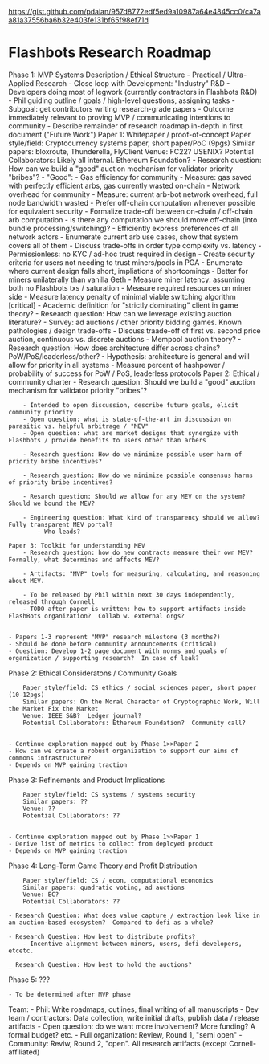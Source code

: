 https://gist.github.com/pdaian/957d8772edf5ed9a10987a64e4845cc0/ca7aa81a37556ba6b32e403fe131bf65f98ef71d

# Flashbots Research Roadmap

Phase 1: MVP Systems Description / Ethical Structure - Practical /
Ultra-Applied Research - Close loop with Development: "Industry" R&D -
Developers doing most of legwork (currently contractors in Flashbots
R&D) - Phil guiding outline / goals / high-level questions, assigning
tasks - Subgoal: get contributors writing research-grade papers -
Outcome immediately relevant to proving MVP / communicating intentions
to community - Describe remainder of research roadmap in-depth in first
document ("Future Work") Paper 1: Whitepaper / proof-of-concept Paper
style/field: Cryptocurrency systems paper, short paper/PoC (9pgs)
Similar papers: bloxroute, Thunderella, FlyClient Venue: FC22? USENIX?
Potential Collaborators: Likely all internal. Ethereum Foundation? -
Research question: How can we build a "good" auction mechanism for
validator priority "bribes"? - "Good": - Gas efficiency for community -
Measure: gas saved with perfectly efficient arbs, gas currently wasted
on-chain - Network overhead for community - Measure: current arb-bot
network overhead, full node bandwidth wasted - Prefer off-chain
computation whenever possible for equivalent security - Formalize
trade-off between on-chain / off-chain arb computation - Is there any
computation we should move off-chain (into bundle
processing/switching)? - Efficiently express preferences of all network
actors - Enumerate current arb use cases, show that system covers all of
them - Discuss trade-offs in order type complexity vs. latency -
Permissionless: no KYC / ad-hoc trust required in design - Create
security criteria for users not needing to trust miners/pools in PGA -
Enumerate where current design falls short, impliations of
shortcomings - Better for miners unilaterally than vanilla Geth -
Measure miner latency: assuming both no Flashbots txs / saturation -
Measure required resources on miner side - Measure latency penalty of
minimal viable switching algorithm [critical] - Academic definition for
"strictly dominating" client in game theory? - Research question: How
can we leverage existing auction literature? - Survey: ad auctions /
other priority bidding games. Known pathologies / design trade-offs -
Discuss traade-off of first vs. second price auction, continuous vs.
discrete auctions - Mempool auction theory? - Research question: How
does architecture differ across chains? PoW/PoS/leaderless/other? -
Hypothesis: architecture is general and will allow for priority in all
systems - Measure percent of hashpower / probability of success for PoW
/ PoS, leaderless protocols Paper 2: Ethical / community charter -
Research question: Should we build a "good" auction mechanism for
validator priority "bribes"?

    	- Intended to open discussion, describe future goals, elicit community priority
    	- Open question: what is state-of-the-art in discussion on parasitic vs. helpful arbitrage / "MEV"
    	- Open question: what are market designs that synergize with Flashbots / provide benefits to users other than arbers

    	- Research question: How do we minimize possible user harm of priority bribe incentives?

    	- Research question: How do we minimize possible consensus harms of priority bribe incentives?

    	- Resarch question: Should we allow for any MEV on the system?  Should we bound the MEV?

    	- Engineering question: What kind of transparency should we allow?  Fully transparent MEV portal?
    		- Who leads?

    Paper 3: Toolkit for understanding MEV
    	- Research question: how do new contracts measure their own MEV?  Formally, what determines and affects MEV?

    	- Artifacts: "MVP" tools for measuring, calculating, and reasoning about MEV.

    	- To be released by Phil within next 30 days independently, released through Cornell
    	- TODO after paper is written: how to support artifacts inside FlashBots organization?  Collab w. external orgs?


    - Papers 1-3 represent "MVP" research milestone (3 months?)
    - Should be done before community announcements (critical)
    - Question: Develop 1-2 page document with norms and goals of organization / supporting research?  In case of leak?



Phase 2: Ethical Consideratons / Community Goals

    	Paper style/field: CS ethics / social sciences paper, short paper (10-12pgs)
    	Similar papers: On the Moral Character of Cryptographic Work, Will the Market Fix the Market
    	Venue: IEEE S&B?  Ledger journal?
    	Potential Collaborators: Ethereum Foundation?  Community call?


    - Continue exploration mapped out by Phase 1>>Paper 2
    - How can we create a robust organization to support our aims of commons infrastructure?
    - Depends on MVP gaining traction

Phase 3: Refinements and Product Implications

    	Paper style/field: CS systems / systems security
    	Similar papers: ??
    	Venue: ??
    	Potential Collaborators: ??


    - Continue exploration mapped out by Phase 1>>Paper 1
    - Derive list of metrics to collect from deployed product
    - Depends on MVP gaining traction

Phase 4: Long-Term Game Theory and Profit Distribution

    	Paper style/field: CS / econ, computational economics
    	Similar papers: quadratic voting, ad auctions
    	Venue: EC?
    	Potential Collaborators: ??

    - Research Question: What does value capture / extraction look like in an auction-based ecosystem?  Compared to defi as a whole?

    - Research Question: How best to distribute profits?
    	- Incentive alignment between miners, users, defi developers, etcetc.

    _ Research Question: How best to hold the auctions?


Phase 5: ???

    - To be determined after MVP phase

Team: - Phil: Write roadmaps, outlines, final writing of all
manuscripts - Dev team / contractors: Data collection, write initial
drafts, publish data / release artifacts - Open question: do we want
more involvement? More funding? A formal budget? etc. - Full
organization: Review, Round 1, "semi open" - Community: Reviw, Round 2,
"open". All research artifacts (except Cornell-affiliated)

```OPEN CALL FOR FEEDBACK / INVOLVEMENT! ~~~~

```

